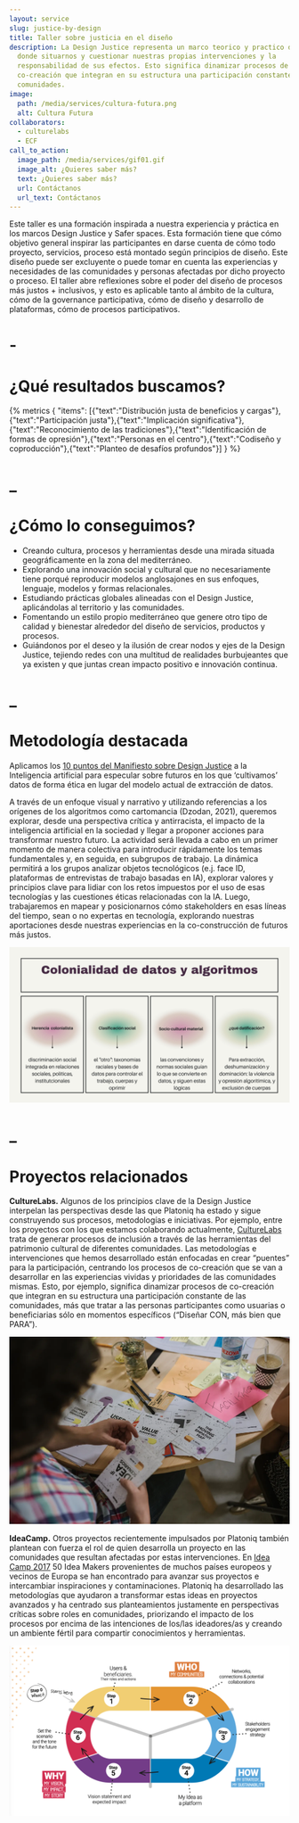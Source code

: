 ```yaml
---
layout: service
slug: justice-by-design
title: Taller sobre justicia en el diseño
description: La Design Justice representa un marco teorico y practico desde
  donde situarnos y cuestionar nuestras propias intervenciones y la
  responsabilidad de sus efectos. Esto significa dinamizar procesos de
  co-creación que integran en su estructura una participación constante de las
  comunidades.
image:
  path: /media/services/cultura-futura.png
  alt: Cultura Futura
collaborators:
  - culturelabs
  - ECF
call_to_action:
  image_path: /media/services/gif01.gif
  image_alt: ¿Quieres saber más?
  text: ¿Quieres saber más?
  url: Contáctanos
  url_text: Contáctanos
---
```

Este taller es una formación inspirada a nuestra experiencia y práctica en los marcos Design Justice y Safer spaces. Esta formación tiene que cómo objetivo general inspirar las participantes en darse cuenta de cómo todo proyecto, servicios, proceso está montado según principios de diseño. Este diseño puede ser excluyente o puede tomar en cuenta las experiencias y necesidades de las comunidades y personas afectadas por dicho proyecto o proceso. El taller abre reflexiones sobre el poder del diseño de procesos más justos + inclusivos, y esto es aplicable tanto al ámbito de la cultura, cómo de la governance participativa, cómo de diseño y desarrollo de plataformas, cómo de procesos participativos. 

# \-

# ¿Qué resultados buscamos?

{% metrics { "items": [{"text":"Distribución justa de beneficios y cargas"},{"text":"Participación justa"},{"text":"Implicación significativa"},{"text":"Reconocimiento de las tradiciones"},{"text":"Identificación de formas de opresión"},{"text":"Personas en el centro"},{"text":"Codiseño y coproducción"},{"text":"Planteo de desafíos profundos"}] } %}

# _

# ¿Cómo lo conseguimos?

* Creando cultura, procesos y herramientas desde una mirada situada geográficamente en la zona del mediterráneo. 
* Explorando una innovación social y cultural que no necesariamente tiene porqué reproducir modelos anglosajones en sus enfoques, lenguaje, modelos y formas relacionales. 
* Estudiando prácticas globales alineadas con el Design Justice, aplicándolas al territorio y las comunidades.
* Fomentando un estilo propio mediterráneo que genere otro tipo de calidad y bienestar alrededor del diseño de servicios, productos y procesos. 
* Guiándonos por el deseo y la ilusión de crear nodos y ejes de la Design Justice, tejiendo redes con una multitud de realidades burbujeantes que ya existen y que juntas crean impacto positivo e innovación continua. 

# _

# Metodología destacada

Aplicamos los [10 puntos del Manifiesto sobre Design Justice](https://designjustice.org/read-the-principles) a la Inteligencia artificial para especular sobre futuros en los que ‘cultivamos’ datos de forma ética en lugar del modelo actual de extracción de datos.

A través de un enfoque visual y narrativo y utilizando referencias a los orígenes de los algoritmos como cartomancia (Dzodan, 2021), queremos explorar, desde una perspectiva crítica y antirracista, el impacto de la inteligencia artificial en la sociedad y llegar a proponer acciones para transformar nuestro futuro. La actividad será llevada a cabo en un primer momento de manera colectiva para introducir rápidamente los temas fundamentales y, en seguida, en subgrupos de trabajo. La dinámica permitirá a los grupos analizar objetos tecnológicos (e.j. face ID, plataformas de entrevistas de trabajo basadas en IA), explorar valores y principios clave para lidiar con los retos impuestos por el uso de esas tecnologías y las cuestiones éticas relacionadas con la IA. Luego, trabajaremos en mapear y posicionarnos cómo stakeholders en esas líneas del tiempo, sean o no expertas en tecnología, explorando nuestras aportaciones desde nuestras experiencias en la co-construcción de futuros más justos.



![IA y Design Justice](/media/captura-de-pantalla-2024-12-12-a-las-11.47.19.png "IA y Design Justice")

# _

# Proyectos relacionados

**CultureLabs.** Algunos de los principios clave de la Design Justice interpelan las perspectivas desde las que Platoniq ha estado y sigue construyendo sus procesos, metodologías e iniciativas. Por ejemplo, entre los proyectos con los que estamos colaborando actualmente, [CultureLabs ](https://culture-labs.eu/)trata de generar procesos de inclusión a través de las herramientas del patrimonio cultural de diferentes comunidades. Las metodologías e intervenciones que hemos desarrollado están enfocadas en crear “puentes” para la participación, centrando los procesos de co-creación que se van a desarrollar en las experiencias vividas y prioridades de las comunidades mismas. Esto, por ejemplo, significa dinamizar procesos de co-creación que integran en su estructura una participación constante de las comunidades, más que tratar a las personas participantes como usuarias o beneficiarias sólo en momentos específicos (“Diseñar CON, más bien que PARA”). 

![CultureLabs](/media/1_bmtqwn8wnhxh3vqsi9p2za.webp "CultureLabs")

**IdeaCamp.** Otros proyectos recientemente impulsados por Platoniq también plantean con fuerza el rol de quien desarrolla un proyecto en las comunidades que resultan afectadas por estas intervenciones. En [Idea Camp 2017](https://ideacamp2017.eu/) 50 Idea Makers provenientes de muchos países europeos y vecinos de Europa se han encontrado para avanzar sus proyectos e intercambiar inspiraciones y contaminaciones. Platoniq ha desarrollado las metodologías que ayudaron a transformar estas ideas en proyectos avanzados y ha centrado sus planteamientos justamente en perspectivas críticas sobre roles en comunidades, priorizando el impacto de los procesos por encima de las intenciones de los/las ideadores/as y creando un ambiente fértil para compartir conocimientos y herramientas. 

![IdeaCamp](/media/captura-de-pantalla-2024-09-05-a-las-17.17.37.png "IdeaCamp")
